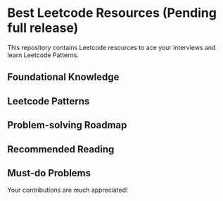 # Best Leetcode Resources (Pending full release)

This repository contains Leetcode resources to ace your interviews and learn Leetcode Patterns.

## Foundational Knowledge 

## Leetcode Patterns

## Problem-solving Roadmap 

## Recommended Reading

## Must-do Problems


Your contributions are much appreciated!
